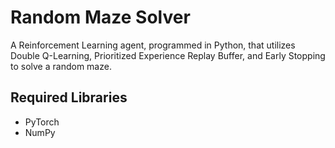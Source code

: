 # Random Maze Solver
A Reinforcement Learning agent, programmed in Python, that utilizes Double Q-Learning, 
Prioritized Experience Replay Buffer, and Early Stopping to solve a random maze. 

## Required Libraries

* PyTorch
* NumPy